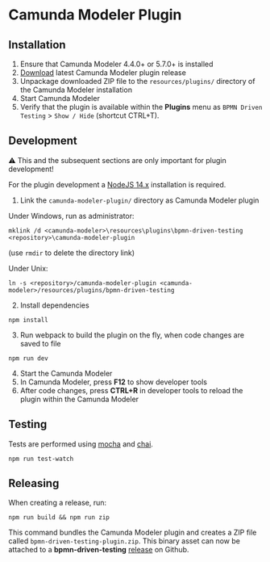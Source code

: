 # Camunda Modeler Plugin

## Installation

1. Ensure that Camunda Modeler 4.4.0+ or 5.7.0+ is installed
2. [Download](https://github.com/camunda-community-hub/bpmn-driven-testing/releases/latest/download/bpmn-driven-testing-plugin.zip) latest Camunda Modeler plugin release
3. Unpackage downloaded ZIP file to the `resources/plugins/` directory of the Camunda Modeler installation
4. Start Camunda Modeler
5. Verify that the plugin is available within the **Plugins** menu as `BPMN Driven Testing` > `Show / Hide` (shortcut CTRL+T).

## Development
:warning: This and the subsequent sections are only important for plugin development!

For the plugin development a [NodeJS 14.x](https://nodejs.org/download/release/latest-v14.x/) installation is required.

1. Link the `camunda-modeler-plugin/` directory as Camunda Modeler plugin

Under Windows, run as administrator:

```
mklink /d <camunda-modeler>\resources\plugins\bpmn-driven-testing <repository>\camunda-modeler-plugin
```

(use `rmdir` to delete the directory link)

Under Unix:

```
ln -s <repository>/camunda-modeler-plugin <camunda-modeler>/resources/plugins/bpmn-driven-testing
```

2. Install dependencies

```
npm install
```

3. Run webpack to build the plugin on the fly, when code changes are saved to file

```
npm run dev
```

4. Start the Camunda Modeler
5. In Camunda Modeler, press **F12** to show developer tools
6. After code changes, press **CTRL+R** in developer tools to reload the plugin within the Camunda Modeler

## Testing
Tests are performed using [mocha](https://mochajs.org/) and [chai](https://www.chaijs.com/).

```
npm run test-watch
```

## Releasing
When creating a release, run:

```
npm run build && npm run zip
```

This command bundles the Camunda Modeler plugin and creates a ZIP file called `bpmn-driven-testing-plugin.zip`.
This binary asset can now be attached to a **bpmn-driven-testing** [release](https://github.com/camunda-community-hub/bpmn-driven-testing/releases) on Github.
